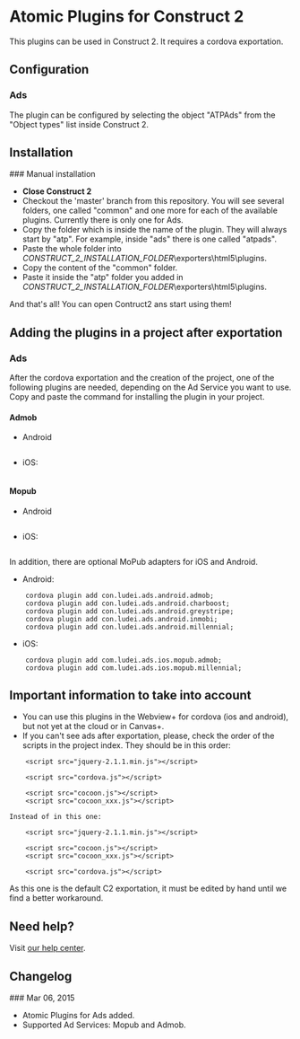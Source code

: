 Atomic Plugins for Construct 2
==================

This plugins can be used in Construct 2. It requires a cordova exportation. 

## Configuration

### Ads

The plugin can be configured by selecting the object "ATPAds" from the "Object types" list inside Construct 2.

## Installation

### Manual installation

* **Close Construct 2**
* Checkout the 'master' branch from this repository. You will see several folders, one called "common" and one more for each of the available plugins. Currently there is only one for Ads. 
* Copy the folder which is inside the name of the plugin. They will always start by "atp". For example, inside "ads" there is one called "atpads". 
* Paste the whole folder into *_CONSTRUCT_2_INSTALLATION_FOLDER_*\exporters\html5\plugins.
* Copy the content of the "common" folder. 
* Paste it inside the "atp" folder you added in *_CONSTRUCT_2_INSTALLATION_FOLDER_*\exporters\html5\plugins.

And that's all! You can open Contruct2 ans start using them! 

## Adding the plugins in a project after exportation 

### Ads 

After the cordova exportation and the creation of the project, one of the following plugins are needed, depending on the Ad Service you want to use. Copy and paste the command for installing the plugin in your project. 

#### Admob 

* Android 
```cordova plugin add com.ludei.ads.android.admob;
```
* iOS:
```cordova plugin add com.ludei.ads.ios.admob; 
```
#### Mopub
* Android  
```cordova plugin add com.ludei.ads.android.mopub;
```
* iOS: 
```cordova plugin add com.ludei.ads.ios.mopub;
```
In addition, there are optional MoPub adapters for iOS and Android.

* Android: 
``` cordova plugin add con.ludei.ads.android.adcolony;
	cordova plugin add con.ludei.ads.android.admob;
	cordova plugin add con.ludei.ads.android.charboost;
	cordova plugin add con.ludei.ads.android.greystripe;
	cordova plugin add con.ludei.ads.android.inmobi;
	cordova plugin add con.ludei.ads.android.millennial;
```
* iOS: 
``` cordova plugin add com.ludei.ads.ios.mopub.charboost;
	cordova plugin add com.ludei.ads.ios.mopub.admob;
	cordova plugin add com.ludei.ads.ios.mopub.millennial;
```
## Important information to take into account 

* You can use this plugins in the Webview+ for cordova (ios and android), but not yet at the cloud or in Canvas+. 
* If you can't see ads after exportation, please, check the order of the scripts in the project index. 
They should be in this order: 
``` <!-- Construct 2 exported games require jQuery. -->
	<script src="jquery-2.1.1.min.js"></script>

	<script src="cordova.js"></script>

	<script src="cocoon.js"></script>
	<script src="cocoon_xxx.js"></script>
```
	Instead of in this one: 
``` <!-- Construct 2 exported games require jQuery. -->
	<script src="jquery-2.1.1.min.js"></script>

	<script src="cocoon.js"></script>
	<script src="cocoon_xxx.js"></script>

	<script src="cordova.js"></script>
```
As this one is the default C2 exportation, it must be edited by hand until we find a better workaround.

## Need help?

Visit [our help center](https://support.ludei.com).

## Changelog

### Mar 06, 2015
* Atomic Plugins for Ads added. 
* Supported Ad Services: Mopub and Admob. 

